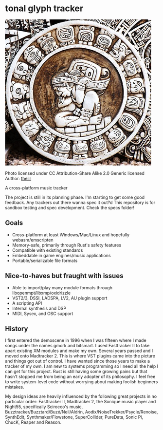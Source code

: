 
# tonal glyph tracker

![logo](logo.jpg)

Photo licensed under CC Attribution-Share Alike 2.0 Generic licensed Author: [theilr](https://www.flickr.com/people/theilr/)

A cross-platform music tracker

The project is still in its planning phase. I'm starting to get some good feedback. Any trackers out there wanna spec it out?d This repository is for sandbox testing and spec development. Check the specs folder!

## Goals

- Cross-platform at least Windows/Mac/Linux and hopefully webasm/emscripten
- Memory-safe, primarily through Rust's safety features
- Compatible with existing standards
- Embeddable in game engines/music applications
- Portable/serializable file formats

## Nice-to-haves but fraught with issues

- Able to import/play many module formats through libopenmpt/libxmp/oxidrizzle
- VST2/3, DSSI, LADSPA, LV2, AU plugin support
- A scripting API
- Internal synthesis and DSP
- MIDI, Sysex, and OSC support

## History

I first entered the demoscene in 1996 when I was fifteen where I made songs under the names gmork and bitsmart. I used Fasttracker II to take apart existing XM modules and make my own. Several years passed and I moved onto Madtracker 2. This is where VST plugins came into the picture and things got out of control. I have wanted since those years to make a tracker of my own. I am new to systems programming so I need all the help I can get for this project. Rust is still having some growing pains but that hasn't stopped me from being an early adopter of its philosophy. I feel free to write system-level code without worrying about making foolish beginners mistakes.

My design ideas are heavily influenced by the following great projects in no particular order: Fasttracker II, Madtracker 2, the Sonique music player and Night55, specifically Scirocco's music, Buzztracker/Buzztard/Buzé/Neil/Aldrin, Aodix/NoiseTrekker/Psycle/Renoise, SynthEdit, Synthmaker/Flowstone, SuperCollider, PureData, Sonic Pi, ChucK, Reaper and Reason.
